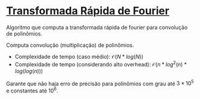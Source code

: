 # [Transformada Rápida de Fourier](fft.cpp)

<!-- DESCRIPTION -->
Algoritmo que computa a transformada rápida de fourier para convolução de polinômios.
<!-- DESCRIPTION -->

Computa convolução (multiplicação) de polinômios.

- Complexidade de tempo (caso médio): $\mathcal{O}(N * log(N))$
- Complexidade de tempo (considerando alto overhead): $\mathcal{O}(n * log^2(n) * log(log(n)))$

Garante que não haja erro de precisão para polinômios com grau até $3 * 10^5$ e constantes até $10^6$.
